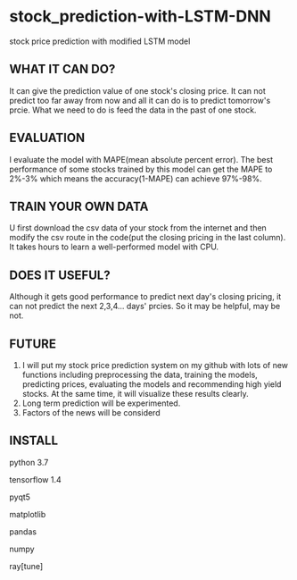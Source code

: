 # stock_prediction-with-LSTM-DNN
stock price prediction with modified LSTM model

## WHAT IT CAN DO?
It can give the prediction value of one stock's closing price. It can not predict too far away from now and all it can do is to predict tomorrow's prcie. What we need to do is feed the data in the past of one stock.

## EVALUATION
I evaluate the model with MAPE(mean absolute percent error). The best performance of some stocks trained by this model can get the MAPE to 2%-3% which means the accuracy(1-MAPE) can achieve 97%-98%.

## TRAIN YOUR OWN DATA
U first download the csv data of your stock from the internet and then modify the csv route in the code(put the closing pricing in the last column). It takes hours to learn a well-performed model with CPU.

## DOES IT USEFUL?
Although it gets good performance to predict next day's closing pricing, it can not predict the next 2,3,4... days' prcies. So it may be helpful, may be not.

## FUTURE
1) I will put my stock price prediction system on my github with lots of new functions including preprocessing the data, training the models, predicting prices, evaluating the models and recommending high yield stocks. At the same time, it will visualize these results clearly. 
2) Long term prediction will be experimented.
3) Factors of the news will be considerd

## INSTALL
python 3.7

tensorflow 1.4

pyqt5

matplotlib

pandas

numpy

ray[tune]
